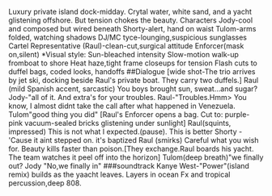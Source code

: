 Luxury private island dock-midday. Crytal water, white sand, and a yacht glistening offshore. But tension chokes the beauty.
Characters
Jody-cool and composed but wired beneath
Shorty-alert, hand on waist
Tulom-arms folded, watching shadows
DJ/MC tyce-lounging,suspicious sunglasses
Cartel Representative (Raul)-clean-cut,surgical attitude
Enforcer(mask on,silent)
*Visual style:
Sun-bleached intensity 
Slow-motion walk-up fromboat to shore
Heat haze,tight frame closeups for tension
Flash cuts to duffel bags, coded looks, handoffs
##Dialogue
[wide shot-The trio arrives by jet ski, docking beside Raul's private boat. They carry two duffels.]
Raul
(mild Spanish accent, sarcastic)
You boys brought sun, sweat...and sugar?
Jody-"all of it. And extra's for your troubles.
Raul-"Troubles.Hmm> You know, I almost didnt take the call after what happened in Venezuela.
Tulom"good thing you did"
[Raul's Enforcer opens a bag. Cut to: purple-pink vacuum-sealed bricks glistening under sunlight]
Raul(squints, impressed)
This is not what I expected.(pause). This is better
Shorty - 'Cause it aint stepped on. it's baptized
Raul (smirks)
Careful what you wish for. Beauty kills faster than poison.[They exchange.Raul boards his yacht. The team watches it peel off into the horizon]
Tulom(deep breath)"we finally out?
Jody "No,we finally in"
###soundtrack
Kanye West-"Power"(island remix)
builds as the yaacht leaves.
Layers in ocean Fx and tropical percussion,deep 808.

